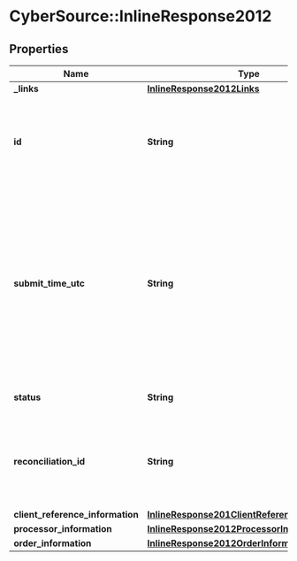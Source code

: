 # CyberSource::InlineResponse2012

## Properties
Name | Type | Description | Notes
------------ | ------------- | ------------- | -------------
**_links** | [**InlineResponse2012Links**](InlineResponse2012Links.md) |  | [optional] 
**id** | **String** | An unique identification number assigned by CyberSource to identify the submitted request. | [optional] 
**submit_time_utc** | **String** | Time of request in UTC. &#x60;Format: YYYY-MM-DDThh:mm:ssZ&#x60;  Example 2016-08-11T22:47:57Z equals August 11, 2016, at 22:47:57 (10:47:57 p.m.). The T separates the date and the time. The Z indicates UTC.  | [optional] 
**status** | **String** | The status of the submitted transaction. | [optional] 
**reconciliation_id** | **String** | The reconciliation id for the submitted transaction. This value is not returned for all processors.  | [optional] 
**client_reference_information** | [**InlineResponse201ClientReferenceInformation**](InlineResponse201ClientReferenceInformation.md) |  | [optional] 
**processor_information** | [**InlineResponse2012ProcessorInformation**](InlineResponse2012ProcessorInformation.md) |  | [optional] 
**order_information** | [**InlineResponse2012OrderInformation**](InlineResponse2012OrderInformation.md) |  | [optional] 


